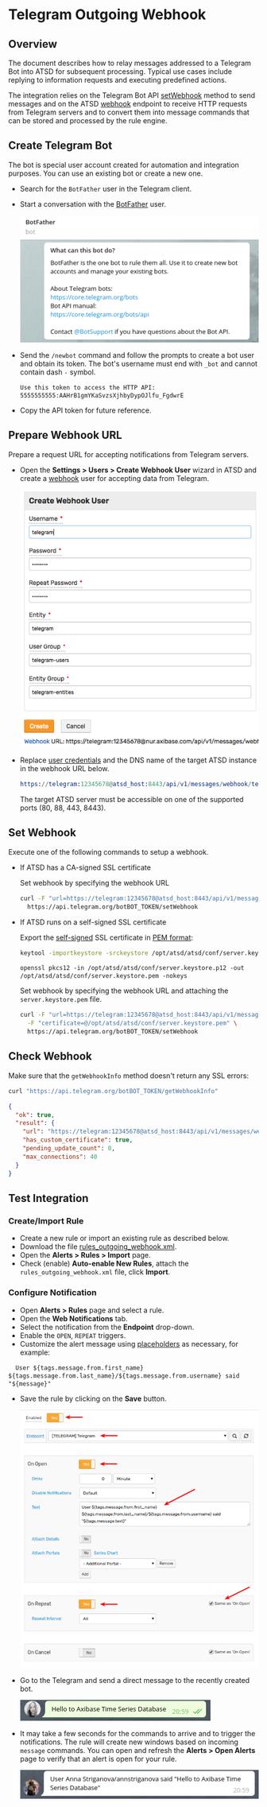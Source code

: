 # Telegram Outgoing Webhook

## Overview

The document describes how to relay messages addressed to a Telegram Bot into ATSD for subsequent processing. Typical use cases include replying to information requests and executing predefined actions.

The integration relies on the Telegram Bot API [setWebhook](https://core.telegram.org/bots/api#setwebhook) method to send messages and on the ATSD [webhook](../../api/data/messages/webhook.md) endpoint to receive HTTP requests from Telegram servers and to convert them into message commands that can be stored and processed by the rule engine.

## Create Telegram Bot

The bot is special user account created for automation and integration purposes. You can use an existing bot or create a new one.

* Search for the `BotFather` user in the Telegram client.
* Start a conversation with the [BotFather](https://telegram.me/botfather) user.

    ![](images/botfather.png)

* Send the `/newbot` command and follow the prompts to create a bot user and obtain its token. The bot's username must end with `_bot` and cannot contain dash `-` symbol.

    ```
    Use this token to access the HTTP API:
    5555555555:AAHrB1gmYKaSvzsXjhbyDypOJlfu_FgdwrE
    ```
* Copy the API token for future reference.

## Prepare Webhook URL

Prepare a request URL for accepting notifications from Telegram servers.

* Open the **Settings > Users > Create Webhook User** wizard in ATSD and create a [webhook](../../api/data/messages/webhook.md#webhook-user-wizard) user for accepting data from Telegram.

  ![](images/outgoing_webhook_telegram_user.png)

* Replace [user credentials](../../api/data/messages/webhook.md#authentication) and the DNS name of the target ATSD instance in the webhook URL below.

   ```elm
   https://telegram:12345678@atsd_host:8443/api/v1/messages/webhook/telegram?command.message=message.text
   ```  

  The target ATSD server must be accessible on one of the supported ports (80, 88, 443, 8443).

## Set Webhook

Execute one of the following commands to setup a webhook.

* If ATSD has a CA-signed SSL certificate

  Set webhook by specifying the webhook URL

    ```bash
    curl -F "url=https://telegram:12345678@atsd_host:8443/api/v1/messages/webhook/telegram?command.message=message.text" \
      https://api.telegram.org/botBOT_TOKEN/setWebhook
    ```

* If ATSD runs on a self-signed SSL certificate

  Export the [self-signed](/administration/ssl-self-signed.md) SSL certificate in [PEM format](https://core.telegram.org/bots/webhooks#a-self-signed-certificate):

  ```bash
  keytool -importkeystore -srckeystore /opt/atsd/atsd/conf/server.keystore -destkeystore /opt/atsd/atsd/conf/server.keystore.p12 -srcstoretype jks -deststoretype pkcs12
  ```

  ```
  openssl pkcs12 -in /opt/atsd/atsd/conf/server.keystore.p12 -out /opt/atsd/atsd/conf/server.keystore.pem -nokeys
  ```

    Set webhook by specifying the webhook URL and attaching the `server.keystore.pem` file.

    ```bash
    curl -F "url=https://telegram:12345678@atsd_host:8443/api/v1/messages/webhook/telegram?command.message=message.text" \
      -F "certificate=@/opt/atsd/atsd/conf/server.keystore.pem" \
      https://api.telegram.org/botBOT_TOKEN/setWebhook
    ```

## Check Webhook

Make sure that the `getWebhookInfo` method doesn't return any SSL errors:

```bash
curl "https://api.telegram.org/botBOT_TOKEN/getWebhookInfo"
```
```json
{
  "ok": true,
  "result": {
    "url": "https://telegram:12345678@atsd_host:8443/api/v1/messages/webhook/telegram?command.message=message.text",
    "has_custom_certificate": true,
    "pending_update_count": 0,
    "max_connections": 40
  }
}
```

## Test Integration

### Create/Import Rule

* Create a new rule or import an existing rule as described below.
* Download the file [rules_outgoing_webhook.xml](resources/rules_outgoing_webhook.xml).
* Open the **Alerts > Rules > Import** page.
* Check (enable) **Auto-enable New Rules**, attach the `rules_outgoing_webhook.xml` file, click **Import**.

### Configure Notification

* Open **Alerts > Rules** page and select a rule.
* Open the **Web Notifications** tab.
* Select the notification from the **Endpoint** drop-down.
* Enable the `OPEN`, `REPEAT` triggers.
* Customize the alert message using [placeholders](../placeholders.md) as necessary, for example:

```ls
  User ${tags.message.from.first_name} ${tags.message.from.last_name}/${tags.message.from.username} said "${message}"
```

* Save the rule by clicking on the **Save** button.

    ![](images/outgoing_webhook_telegram_1.png)

* Go to the Telegram and send a direct message to the recently created bot.

    ![](images/outgoing_webhook_telegram_2.png)

* It may take a few seconds for the commands to arrive and to trigger the notifications. The rule will create new windows based on incoming `message` commands. You can open and refresh the **Alerts > Open Alerts** page to verify that an alert is open for your rule.

    ![](images/outgoing_webhook_telegram_3.png)  
